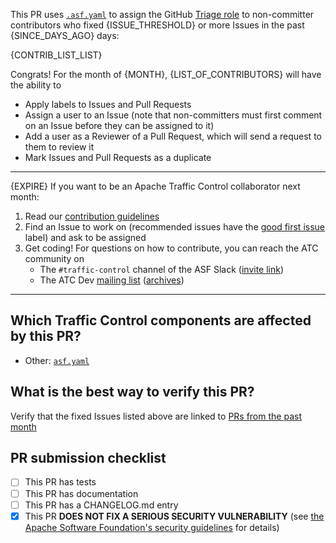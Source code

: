 <!--
Thank you for contributing! Please be sure to read our contribution guidelines: https://github.com/apache/trafficcontrol/blob/master/CONTRIBUTING.md
If this closes or relates to an existing issue, please reference it using one of the following:

Closes: #ISSUE
Related: #ISSUE

If this PR fixes a security vulnerability, DO NOT submit! Instead, contact
the Apache Traffic Control Security Team at security@trafficcontrol.apache.org and follow the
guidelines at https://apache.org/security regarding vulnerability disclosure.
-->
This PR uses [`.asf.yaml`](https://s.apache.org/asfyamltriage) to assign the GitHub [Triage role](https://docs.github.com/en/organizations/managing-access-to-your-organizations-repositories/repository-roles-for-an-organization#permissions-for-each-role) to non-committer contributors who fixed {ISSUE_THRESHOLD} or more Issues in the past {SINCE_DAYS_AGO} days:

{CONTRIB_LIST_LIST}

Congrats! For the month of {MONTH}, {LIST_OF_CONTRIBUTORS} will have the ability to
* Apply labels to Issues and Pull Requests
* Assign a user to an Issue (note that non-committers must first comment on an Issue before they can be assigned to it)
* Add a user as a Reviewer of a Pull Request, which will send a request to them to review it
* Mark Issues and Pull Requests as a duplicate
<hr>
{EXPIRE} If you want to be an Apache Traffic Control collaborator next month:

1. Read our [contribution guidelines](https://github.com/apache/trafficcontrol/blob/master/CONTRIBUTING.md)
2. Find an Issue to work on (recommended issues have the [good first issue](https://github.com/apache/trafficcontrol/issues?q=is:issue+is:open+label:"good+first+issue"+no:assignee) label) and ask to be assigned
3. Get coding! For questions on how to contribute, you can reach the ATC community on
    - The `#traffic-control` channel of the ASF Slack ([invite link](https://s.apache.org/tc-slack-request))
    - The ATC Dev [mailing list](https://trafficcontrol.apache.org/mailing_lists) ([archives](https://lists.apache.org/list?dev@trafficcontrol.apache.org:lte=5y:))
<!-- **^ Add meaningful description above** --><hr>

## Which Traffic Control components are affected by this PR?
<!-- Please delete all components from this list that are NOT affected by this PR.
Feel free to add the name of a tool or script that is affected but not on the list.
-->
- Other: [`asf.yaml`](https://github.com/apache/trafficcontrol/blob/master/.asf.yaml)

## What is the best way to verify this PR?
<!-- Please include here ALL the steps necessary to test your PR.
If your PR has tests (and most should), provide the steps needed to run the tests.
If not, please provide step-by-step instructions to test the PR manually and explain why your PR does not need tests. -->
Verify that the fixed Issues listed above are linked to [PRs from the past month](https://github.com/apache/trafficcontrol/pulls?q=is:pr+linked:issue+merged:{SINCE_DAY}..{TODAY})

## PR submission checklist
- [ ] This PR has tests <!-- If not, please delete this text and explain why this PR does not need tests. -->
- [ ] This PR has documentation <!-- If not, please delete this text and explain why this PR does not need documentation. -->
- [ ] This PR has a CHANGELOG.md entry <!-- A fix for a bug from an ATC release, an improvement, or a new feature should have a changelog entry. -->
- [x] This PR **DOES NOT FIX A SERIOUS SECURITY VULNERABILITY** (see [the Apache Software Foundation's security guidelines](https://apache.org/security) for details)

<!--
Licensed to the Apache Software Foundation (ASF) under one
or more contributor license agreements.  See the NOTICE file
distributed with this work for additional information
regarding copyright ownership.  The ASF licenses this file
to you under the Apache License, Version 2.0 (the
"License"); you may not use this file except in compliance
with the License.  You may obtain a copy of the License at

    http://www.apache.org/licenses/LICENSE-2.0

Unless required by applicable law or agreed to in writing,
software distributed under the License is distributed on an
"AS IS" BASIS, WITHOUT WARRANTIES OR CONDITIONS OF ANY
KIND, either express or implied.  See the License for the
specific language governing permissions and limitations
under the License.
-->
